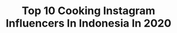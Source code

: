 ---
title: Top 10 Cooking Instagram Influencers In Indonesia In 2020
description: >-
  Find top cooking Instagram influencers in Indonesia in 2020. Most popular hashtags: #stayathome #staysafe #covid19 #resepminuman.
platform: Instagram
profiles:
  - username: "lola.amaria"
    fullname: >-
      Lola Amaria
    location: "Indonesia"
    followers: 32030
    engagement: 88
    commentsToLikes: 0.066257
    id: ck13cwkdu2ilg0i19xjvsyuj3
    verified: true
    hashtags: "#steaklidahsapi, #lidahsapisauskeju, #bistiklidahsapi, #waisak"
  - username: "randferdian"
    fullname: >-
      Randi Ferdiansyah
    location: "Indonesia"
    followers: 56513
    engagement: 1371
    commentsToLikes: 0.030905
    id: ckaowm6m59gqp0i78v26mci5k
    verified: false
    hashtags: "#nonmsg, #cookfromhome, #dirumahaja, #dufan"
  - username: "onyah.pingky"
    fullname: >-
      Inspirasi Rumah Peachy Pink
    location: "Indonesia"
    followers: 21831
    engagement: 569
    commentsToLikes: 0.148830
    id: ck5cho4tmr59y0i110zwu5z77
    verified: false
    hashtags: "#hdlcandleholder, #ramadan2020, #toiletminimalis, #staysafe"
  - username: "kadekarini"
    fullname: >-
      Kadek Arini | Travel blogger
    location: "Indonesia"
    followers: 143674
    engagement: 266
    commentsToLikes: 0.014408
    id: ck14iqiqegq1u0i191qah81nr
    verified: true
    hashtags: "#apartmentdecor, #cottoninkxidekuhandmade, #magnumindonesia, #mamaplant"
  - username: "kingcempaka"
    fullname: >-
      Ida Ayu Rajarani Cempaka
    location: "Indonesia"
    followers: 56553
    engagement: 599
    commentsToLikes: 0.011883
    id: ck6u0s0othf4c0j713t2wv00w
    verified: false
    hashtags: "#bossbabe, #allbodiesarebeautiful"
  - username: "nurma.direza"
    fullname: >-
      •ᴹᴼᴹˢᶠᴸᵁᴱᴺᶜᴱᴿ•ᶜᴬᴹᴾᴬᴵᴳᴺ•ᴮᵁᶻᶻᴱᴿ•
    location: "Indonesia"
    followers: 29450
    engagement: 213
    commentsToLikes: 0.306634
    id: ck9wp4bp57quu0j78qg8cxep4
    verified: false
    hashtags: "#fiberisasi, #yuzubagiion, #youcanfixit, #kanzlersingles"
  - username: "ganegani"
    fullname: >-
      Ayu Gani 🐘
    location: "Indonesia"
    followers: 216908
    engagement: 153
    commentsToLikes: 0.008524
    id: ck6txtl4mzs4z0j71le2ay012
    verified: true
    hashtags: "#galaxy, #tempatsinggahpejuangmedis, #kopikenanganxtokopedia, #tokopediasaja"
  - username: "clairesharrynroberto"
    fullname: >-
      PLANT-BASED ⋆ Vegan Chef
    location: "Indonesia"
    followers: 16919
    engagement: 296
    commentsToLikes: 0.082037
    id: ck6tuzgzdjb7u0j718zu46nk3
    verified: false
    hashtags: "#doha, #ayurvedic, #easyrecipe, #enoughsaid"
  - username: "eviwanq"
    fullname: >-
      Evi Wang
    location: "Indonesia"
    followers: 6377
    engagement: 801
    commentsToLikes: 0.393935
    id: ckap3ekgo2qxp0i786qbudv27
    verified: false
    hashtags: "#sukungoreng, #tekwan, #anekakuker, #anekalapislegit"
  - username: "masakan.simple"
    fullname: >-
      Resep Masakan Simple
    location: "Indonesia"
    followers: 103199
    engagement: 676
    commentsToLikes: 0.018163
    id: ck9wdpwtkgq3x0j78cfzlfjse
    verified: false
    hashtags: "#actmalang, #toracafelced, #foryoupage, #pudingsusu"
---